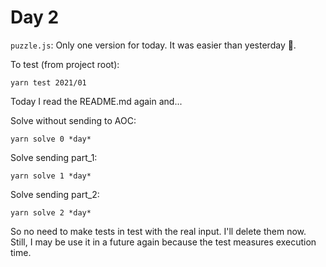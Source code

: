 # Day 2

`puzzle.js`: Only one version for today. It was easier than yesterday 🤔.

To test (from project root):

```
yarn test 2021/01
```

Today I read the README.md again and...

Solve without sending to AOC:
```
yarn solve 0 *day*
```

Solve sending part_1:
```
yarn solve 1 *day*
```

Solve sending part_2:
```
yarn solve 2 *day*
```

So no need to make tests in test with the real input. I'll delete them now. Still, I may be use it in a future again because the test measures execution time.

